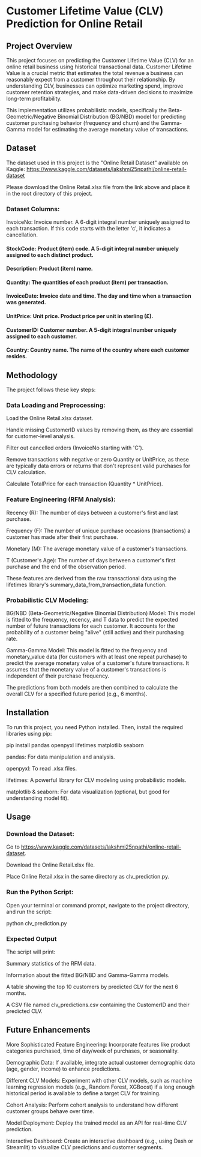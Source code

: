 # Customer Lifetime Value (CLV) Prediction for Online Retail
## Project Overview
This project focuses on predicting the Customer Lifetime Value (CLV) for an online retail business using historical transactional data. Customer Lifetime Value is a crucial metric that estimates the total revenue a business can reasonably expect from a customer throughout their relationship. By understanding CLV, businesses can optimize marketing spend, improve customer retention strategies, and make data-driven decisions to maximize long-term profitability.

This implementation utilizes probabilistic models, specifically the Beta-Geometric/Negative Binomial Distribution (BG/NBD) model for predicting customer purchasing behavior (frequency and churn) and the Gamma-Gamma model for estimating the average monetary value of transactions.

## Dataset
The dataset used in this project is the "Online Retail Dataset" available on Kaggle:
https://www.kaggle.com/datasets/lakshmi25npathi/online-retail-dataset

Please download the Online Retail.xlsx file from the link above and place it in the root directory of this project.

### Dataset Columns:
InvoiceNo: Invoice number. A 6-digit integral number uniquely assigned to each transaction. If this code starts with the letter 'c', it indicates a cancellation.

#### StockCode: Product (item) code. A 5-digit integral number uniquely assigned to each distinct product.

#### Description: Product (item) name.

#### Quantity: The quantities of each product (item) per transaction.

#### InvoiceDate: Invoice date and time. The day and time when a transaction was generated.

#### UnitPrice: Unit price. Product price per unit in sterling (£).

#### CustomerID: Customer number. A 5-digit integral number uniquely assigned to each customer.

#### Country: Country name. The name of the country where each customer resides.

## Methodology
The project follows these key steps:

### Data Loading and Preprocessing:

Load the Online Retail.xlsx dataset.

Handle missing CustomerID values by removing them, as they are essential for customer-level analysis.

Filter out cancelled orders (InvoiceNo starting with 'C').

Remove transactions with negative or zero Quantity or UnitPrice, as these are typically data errors or returns that don't represent valid purchases for CLV calculation.

Calculate TotalPrice for each transaction (Quantity * UnitPrice).

### Feature Engineering (RFM Analysis):

Recency (R): The number of days between a customer's first and last purchase.

Frequency (F): The number of unique purchase occasions (transactions) a customer has made after their first purchase.

Monetary (M): The average monetary value of a customer's transactions.

T (Customer's Age): The number of days between a customer's first purchase and the end of the observation period.

These features are derived from the raw transactional data using the lifetimes library's summary_data_from_transaction_data function.

### Probabilistic CLV Modeling:

BG/NBD (Beta-Geometric/Negative Binomial Distribution) Model: This model is fitted to the frequency, recency, and T data to predict the expected number of future transactions for each customer. It accounts for the probability of a customer being "alive" (still active) and their purchasing rate.

Gamma-Gamma Model: This model is fitted to the frequency and monetary_value data (for customers with at least one repeat purchase) to predict the average monetary value of a customer's future transactions. It assumes that the monetary value of a customer's transactions is independent of their purchase frequency.

The predictions from both models are then combined to calculate the overall CLV for a specified future period (e.g., 6 months).

## Installation
To run this project, you need Python installed. Then, install the required libraries using pip:

pip install pandas openpyxl lifetimes matplotlib seaborn

pandas: For data manipulation and analysis.

openpyxl: To read .xlsx files.

lifetimes: A powerful library for CLV modeling using probabilistic models.

matplotlib & seaborn: For data visualization (optional, but good for understanding model fit).

## Usage
### Download the Dataset:

Go to https://www.kaggle.com/datasets/lakshmi25npathi/online-retail-dataset.

Download the Online Retail.xlsx file.

Place Online Retail.xlsx in the same directory as clv_prediction.py.

### Run the Python Script:
Open your terminal or command prompt, navigate to the project directory, and run the script:

python clv_prediction.py

### Expected Output
The script will print:

Summary statistics of the RFM data.

Information about the fitted BG/NBD and Gamma-Gamma models.

A table showing the top 10 customers by predicted CLV for the next 6 months.

A CSV file named clv_predictions.csv containing the CustomerID and their predicted CLV.

## Future Enhancements
More Sophisticated Feature Engineering: Incorporate features like product categories purchased, time of day/week of purchases, or seasonality.

Demographic Data: If available, integrate actual customer demographic data (age, gender, income) to enhance predictions.

Different CLV Models: Experiment with other CLV models, such as machine learning regression models (e.g., Random Forest, XGBoost) if a long enough historical period is available to define a target CLV for training.

Cohort Analysis: Perform cohort analysis to understand how different customer groups behave over time.

Model Deployment: Deploy the trained model as an API for real-time CLV prediction.

Interactive Dashboard: Create an interactive dashboard (e.g., using Dash or Streamlit) to visualize CLV predictions and customer segments.
